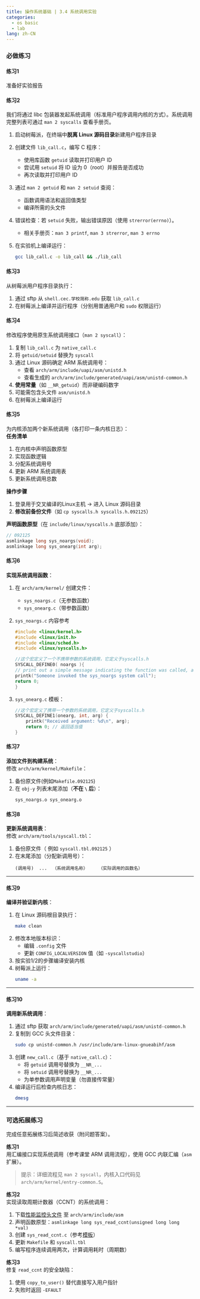 ```yaml
---
title: 操作系统基础 | 3.4 系统调用实验
categories: 
  - os basic
  - lab
lang: zh-CN
---
```


### **必做练习**
#### **练习1**  
准备好实验报告

#### **练习2**  
我们将通过 libc 包装器发起系统调用（标准用户程序调用内核的方式）。系统调用完整列表可通过 `man 2 syscalls` 查看手册页。  
1. 启动树莓派，在终端中**脱离 Linux 源码目录**新建用户程序目录   
2. 创建文件 `lib_call.c`，编写 C 程序：  
   - 使用库函数 `getuid` 读取并打印用户 ID  
   - 尝试用 `setuid` 将 ID 设为 0（root）并报告是否成功  
   - 再次读取并打印用户 ID  
3. 通过 `man 2 getuid` 和 `man 2 setuid` 查阅：  
   - 函数调用语法和返回值类型  
   - 编译所需的头文件  
4. 错误检查：若 `setuid` 失败，输出错误原因（使用 `strerror(errno)`）。  
   - 相关手册页：`man 3 printf`, `man 3 strerror`, `man 3 errno`  
5. 在实验机上编译运行：  

   ```bash
   gcc lib_call.c -o lib_call && ./lib_call
   ```

#### **练习3**  
从树莓派用户程序目录执行：  
1. 通过 sftp 从 `shell.cec.学校简称.edu` 获取 `lib_call.c`  
2. 在树莓派上编译并运行程序（分别用普通用户和 `sudo` 权限运行）

#### **练习4**  
修改程序使用原生系统调用接口（`man 2 syscall`）：  
1. 复制 `lib_call.c` 为 `native_call.c`  
2. 将 `getuid/setuid` 替换为 `syscall`  
3. 通过 Linux 源码确定 ARM 系统调用号：  
   - 查看 `arch/arm/include/uapi/asm/unistd.h`  
   - 查看生成的 `arch/arm/include/generated/uapi/asm/unistd-common.h`  
4. **使用常量**（如 `__NR_getuid`）而非硬编码数字  
5. 可能需包含头文件 `asm/unistd.h`  
6. 在树莓派上编译运行  

#### **练习5**  
为内核添加两个新系统调用（各打印一条内核日志）：  
**任务清单**  
1. 在内核中声明函数原型  
2. 实现函数逻辑  
3. 分配系统调用号  
4. 更新 ARM 系统调用表  
5. 更新系统调用总数  

**操作步骤**  
1. 登录用于交叉编译的Linux主机 → 进入 Linux 源码目录  
2. **修改前备份文件**（如 `cp syscalls.h syscalls.h.092125`）  

**声明函数原型**（在 `include/linux/syscalls.h` 底部添加）：  

```c
// 092125
asmlinkage long sys_noargs(void); 
asmlinkage long sys_onearg(int arg);
```

#### **练习6**  
**实现系统调用函数**：  
1. 在 `arch/arm/kernel/` 创建文件：  
   - `sys_noargs.c`（无参数函数）  
   - `sys_onearg.c`（带参数函数）  
2. `sys_noargs.c` 内容参考
   
   ```c
   #include <linux/kernel.h>
   #include <linux/init.h>
   #include <linux/sched.h>
   #include <linux/syscalls.h>

   //这个宏定义了一个不携带参数的系统调用，它定义于syscalls.h
   SYSCALL_DEFINE0( noargs ){
   // print out a simple message indicating the function was called, and return SUCCESS
   printk("Someone invoked the sys_noargs system call");
   return 0;  
   }
   ``` 

3. `sys_onearg.c` 模板：  
   ```c
   //这个宏定义了携带一个参数的系统调用，它定义于syscalls.h
   SYSCALL_DEFINE1(onearg, int, arg) {
       printk("Received argument: %d\n", arg); 
       return 0; // 返回适当值
   }
   ```

#### **练习7**  
**添加文件到构建系统**：  
修改 `arch/arm/kernel/Makefile`：  
1. 备份原文件(例如`Makefile.092125`)
2. 在 `obj-y` 列表末尾添加（**不在 `\` 后**）：  
   ```makefile
   sys_noargs.o sys_onearg.o
   ```


#### **练习8**  
**更新系统调用表**：  
修改 `arch/arm/tools/syscall.tbl`：  
1. 备份原文件（ 例如 `syscall.tbl.092125` ）
2. 在末尾添加（分配新调用号）：  
   ```plaintext
   (调用号)  ...  （系统调用名称）    （实际调用的函数名）
   ```

---

#### **练习9**  
**编译并验证新内核**：  
1. 在 Linux 源码根目录执行：  
   ```bash
   make clean
   ```
2. 修改本地版本标识：  
   - 编辑 `.config` 文件  
   - 更新 `CONFIG_LOCALVERSION` 值（如 `-syscallstudio`）  
3. 按实验1/2的步骤编译安装内核  
4. 树莓派上运行：  
   ```bash
   uname -a
   ```

---

#### **练习10**  
**调用新系统调用**：  
1. 通过 sftp 获取 `arch/arm/include/generated/uapi/asm/unistd-common.h`  
2. 复制到 GCC 头文件目录：  
   ```bash
   sudo cp unistd-common.h /usr/include/arm-linux-gnueabihf/asm
   ```
3. 创建 `new_call.c`（基于 `native_call.c`）：  
   - 将 `getuid` 调用号替换为 `__NR_...`  
   - 将 `setuid` 调用号替换为 `__NR_...`  
   - 为单参数调用声明变量（勿直接传常量）  
4. 编译运行后检查内核日志：  
   ```bash
   dmesg
   ```

---

### **可选拓展练习**  
完成任意拓展练习后简述收获（附问题答案）。

**练习1**  
用汇编接口实现系统调用（参考课堂 ARM 调用流程），使用 GCC 内联汇编（`asm` 扩展）。  
> 提示：详细流程见 `man 2 syscall`，内核入口代码见 `arch/arm/kernel/entry-common.S`。

**练习2**  
实现读取周期计数器（CCNT）的系统调用：  
1. 下载[性能监控头文件](https://example.com/perf_regs.h) 至 `arch/arm/include/asm`  
2. 声明函数原型：`asmlinkage long sys_read_ccnt(unsigned long long *val)`  
3. 创建 `sys_read_ccnt.c`（参考[模板](https://example.com/sys_read_ccnt.c)）  
4. 更新 `Makefile` 和 `syscall.tbl`  
5. 编写程序连续调用两次，计算调用耗时（周期数）  

**练习3**  
修复 `read_ccnt` 的安全缺陷：  
1. 使用 `copy_to_user()` 替代直接写入用户指针  
2. 失败时返回 `-EFAULT`  

